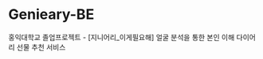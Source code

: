 # Genieary-BE
홍익대학교 졸업프로젝트 - [지니어리_이게필요해] 얼굴 분석을 통한 본인 이해 다이어리 선물 추천 서비스

